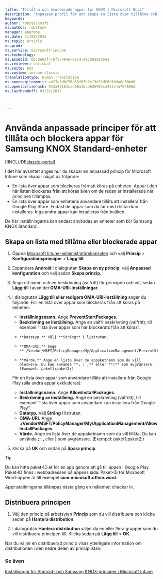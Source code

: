 ```yaml
---
title: "Tillåtna och blockerade appar för KNOX | Microsoft Docs"
description: "Anpassad profil för att skapa en lista över tillåtna och blockerade appar för KNOX."
keywords: 
author: robstackmsft
ms.author: robstack
manager: angrobe
ms.date: 11/02/2016
ms.topic: article
ms.prod: 
ms.service: microsoft-intune
ms.technology: 
ms.assetid: bbc8e0df-7bf3-494e-8bc4-dac59a98ab41
ms.reviewer: chrisbal
ms.suite: ems
ms.custom: intune-classic
translationtype: Human Translation
ms.sourcegitcommit: adf7e2d0f76e63f67b7cf3d26d26df0da0e50bd0
ms.openlocfilehash: 933a47163ccc66a1bab636982ca422c4a704656d
ms.lasthandoff: 03/31/2017



---
```

# <a name="use-custom-policies-to-allow-and-block-apps-for-samsung-knox-standard-devices"></a>Använda anpassade principer för att tillåta och blockera appar för Samsung KNOX Standard-enheter

[!INCLUDE[classic-portal](../includes/classic-portal.md)]

I det här avsnittet anges hur du skapar en anpassad princip för Microsoft Intune som skapar något av följande:

- En lista över appar som blockeras från att köras på enheten. Appar i den här listan blockeras från att köras även om de redan är installerade när principen tillämpas.
- En lista över appar som enhetens användare tillåts att installera från Google Play Store. Endast de appar som du tar med i listan kan installeras. Inga andra appar kan installeras från butiken.

De här inställningarna kan endast användas av enheter som kör Samsung KNOX Standard.

## <a name="to-create-an-allowed-or-blocked-app-list"></a>Skapa en lista med tillåtna eller blockerade appar

1. Öppna [Microsoft Intune-administratörskonsolen](https://manage.microsoft.com/) och välj **Princip** &gt; **Konfigurationsprinciper** &gt; **Lägg till**.
2. Expandera **Android** i dialogrutan **Skapa en ny princip**, välj **Anpassad konfiguration** och välj sedan **Skapa princip**.
3. Ange ett namn och en beskrivning (valfritt) för principen och välj sedan **Lägg till** i avsnittet **OMA-URI-inställningar**.
4. I dialogrutan **Lägg till eller redigera OMA-URI-inställning** anger du följande: För en lista över appar som blockeras från att köras på enheten:
    
    - **Inställningsnamn.** Ange **PreventStartPackages**.
    - **Beskrivning av inställning.** Ange en valfri beskrivning (valfritt), till exempel ”lista över appar som har blockerats från att köras”.
    -     **Datatyp.** Välj **Sträng** i listrutan.
    -     **OMA-URI.** Ange **./Vendor/MSFT/PolicyManager/My/ApplicationManagement/PreventStartPackages**
    -     **Värde.** Ange en lista över de appaketnamn som du vill blockera. Du kan använda **; : ,** eller **|** som avgränsare. (Exempel: paket1;paket2;)

    För en lista över appar som användare tillåts att installera från Google Play (alla andra appar exkluderas):

    - **Inställningsnamn.** Ange **AllowInstallPackages**.
    - **Beskrivning av inställning.** Ange en beskrivning (valfritt), till exempel ”lista över appar som användare kan installera från Google Play”.
    - **Datatyp.** Välj **Sträng** i listrutan.
    - **OMA-URI.** Ange **./Vendor/MSFT/PolicyManager/My/ApplicationManagement/AllowInstallPackages**
    - **Värde.** Ange en lista över de appaketnamn som du vill tillåta. Du kan använda **; : ,** eller **|** som avgränsare. (Exempel: paket1;paket2;)

4. Klicka på **OK** och sedan på **Spara princip**. 

>[!TIP]
> Du kan hitta paket-ID:et för en app genom att gå till appen i Google Play. Paket-ID finns i webbadressen på appens sida. Paket-ID för Microsoft Word-appen är till exempel **com.microsoft.office.word**.

Appinställningarna tillämpas nästa gång en målenhet checkar in.


## <a name="deploy-the-policy"></a>Distribuera principen

1.  Välj den princip på arbetsytan **Princip** som du vill distribuera och klicka sedan på **Hantera distribution**.

2.  I dialogrutan **Hantera distribution** väljer du en eller flera grupper som du vill distribuera principen till. Klicka sedan på **Lägg till** &gt; **OK**.

 
När du väljer en distribuerad princip visas ytterligare information om distributionen i den nedre delen av principlistan.

### <a name="see-also"></a>Se även
[Inställningar för Android- och Samsung KNOX-principer i Microsoft Intune](android-policy-settings-in-microsoft-intune.md)

